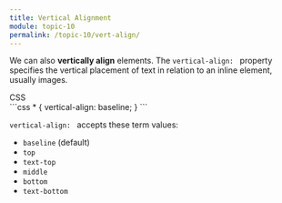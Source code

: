 ```yaml
---
title: Vertical Alignment
module: topic-10
permalink: /topic-10/vert-align/
---
```


<div class="divider-heading"></div>

We can also **vertically align** elements. The `vertical-align: ` property specifies the vertical placement of text in relation to an inline element, usually images.

<div class="code-heading">
  <span class="css">CSS</span>
</div>
```css
* {
  vertical-align: baseline;
}
```

`vertical-align: ` accepts these term values:
- `baseline` (default)
- `top`
- `text-top`
- `middle`
- `bottom`
- `text-bottom`

<div class="codepen-embed">
  <p data-height="600" data-theme-id="30567" data-slug-hash="JjKExJP" data-default-tab="css,result" data-user="retrog4m3r" data-embed-version="2" data-pen-title="Vertical Alignment" class="codepen"></p>
</div>
